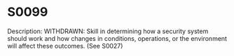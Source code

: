 # S0099
Description: WITHDRAWN: Skill in determining how a security system should work and how changes in conditions, operations, or the environment will affect these outcomes. (See S0027)

